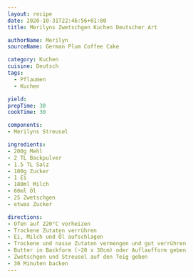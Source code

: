 ```yaml
---
layout: recipe
date: 2020-10-31T22:46:56+01:00
title: Merilyns Zwetschgen Kuchen Deutscher Art

authorName: Merilyn
sourceName: German Plum Coffee Cake

category: Kuchen
cuisine: Deutsch
tags:
  - Pflaumen
  - Kuchen

yield:
prepTime: 30
cookTime: 30

components:
- Merilyns Streusel

ingredients:
- 200g Mehl
- 2 TL Backpulver
- 1.5 TL Salz
- 100g Zucker
- 1 Ei
- 180ml Milch
- 60ml Öl
- 25 Zwetschgen
- etwas Zucker

directions:
- Ofen auf 220°C vorheizen
- Trockene Zutaten verrühren
- Ei, Milch und Öl aufschlagen
- Trockene und nasse Zutaten vermengen und gut verrühren
- Butter in Backform (~20 x 30cm) oder Auflaufform geben
- Zwetschgen und Streusel auf den Teig geben
- 30 Minuten backen
---
```

